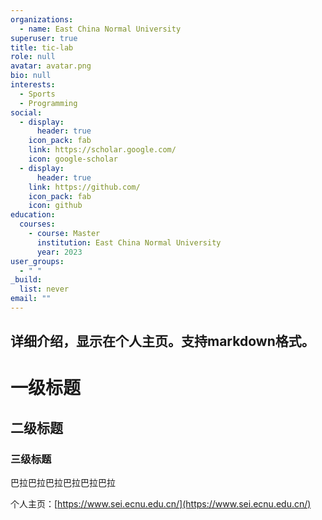 ```yaml
---
organizations:
  - name: East China Normal University
superuser: true
title: tic-lab
role: null
avatar: avatar.png
bio: null
interests:
  - Sports
  - Programming
social:
  - display:
      header: true
    icon_pack: fab
    link: https://scholar.google.com/
    icon: google-scholar
  - display:
      header: true
    link: https://github.com/
    icon_pack: fab
    icon: github
education:
  courses:
    - course: Master
      institution: East China Normal University
      year: 2023
user_groups:
  - " "
_build:
  list: never
email: ""
---
```

## 详细介绍，显示在个人主页。支持markdown格式。

# 一级标题

## 二级标题

### 三级标题

巴拉巴拉巴拉巴拉巴拉巴拉

个人主页：[https://www.sei.ecnu.edu.cn/](https://www.sei.ecnu.edu.cn/)
